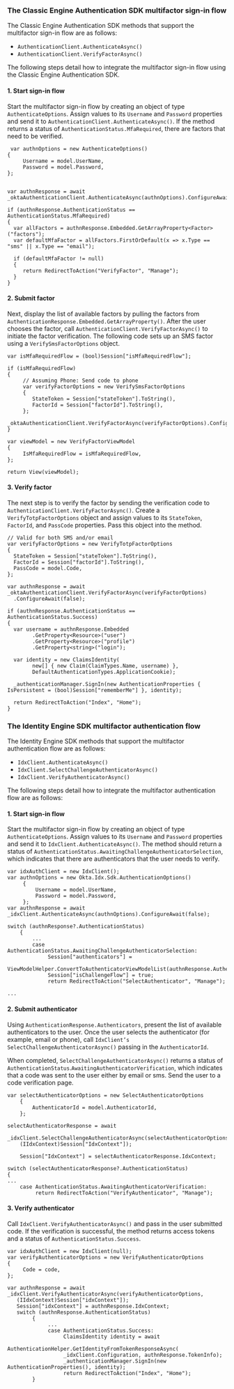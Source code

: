 ### The Classic Engine Authentication SDK multifactor sign-in flow

The Classic Engine Authentication SDK methods that support the multifactor sign-in flow are as follows:

* `AuthenticationClient.AuthenticateAsync()`
* `AuthenticationClient.VerifyFactorAsync()`

The following steps detail how to integrate the multifactor sign-in flow using the Classic Engine Authentication SDK.

#### 1. Start sign-in flow

Start the multifactor sign-in flow by creating an object of type `AuthenticateOptions`. Assign values to its `Username` and `Password` properties and send it to `AuthenticationClient.AuthenticateAsync()`. If the method returns a status of `AuthenticationStatus.MfaRequired`, there are factors that need to be verified.

```dotnet
 var authnOptions = new AuthenticateOptions()
{
     Username = model.UserName,
     Password = model.Password,
};


var authnResponse = await _oktaAuthenticationClient.AuthenticateAsync(authnOptions).ConfigureAwait(false);

if (authnResponse.AuthenticationStatus == AuthenticationStatus.MfaRequired)
{
  var allFactors = authnResponse.Embedded.GetArrayProperty<Factor>("factors");
  var defaultMfaFactor = allFactors.FirstOrDefault(x => x.Type == "sms" || x.Type == "email");

  if (defaultMfaFactor != null)
  {
     return RedirectToAction("VerifyFactor", "Manage");
  }
}
```

#### 2. Submit factor

Next, display the list of available factors by pulling the factors from `AuthenticationResponse.Embedded.GetArrayProperty()`. After the user chooses the factor, call `AuthenticationClient.VerifyFactorAsync()` to initiate the factor verification.  The following code sets up an SMS factor using a `VerifySmsFactorOptions` object.

```dotnet
var isMfaRequiredFlow = (bool)Session["isMfaRequiredFlow"];

if (isMfaRequiredFlow)
{
     // Assuming Phone: Send code to phone
     var verifyFactorOptions = new VerifySmsFactorOptions
     {
        StateToken = Session["stateToken"].ToString(),
        FactorId = Session["factorId"].ToString(),
     };
     _oktaAuthenticationClient.VerifyFactorAsync(verifyFactorOptions).ConfigureAwait(false);
}

var viewModel = new VerifyFactorViewModel
{
     IsMfaRequiredFlow = isMfaRequiredFlow,
};

return View(viewModel);
```

#### 3. Verify factor

The next step is to verify the factor by sending the verification code to `AuthenticationClient.VerifyFactorAsync()`. Create a `VerifyTotpFactorOptions` object and assign values to its `StateToken`, `FactorId`, and `PassCode` properties. Pass this object into the method.

```dotnet
// Valid for both SMS and/or email
var verifyFactorOptions = new VerifyTotpFactorOptions
{
  StateToken = Session["stateToken"].ToString(),
  FactorId = Session["factorId"].ToString(),
  PassCode = model.Code,
};

var authnResponse = await _oktaAuthenticationClient.VerifyFactorAsync(verifyFactorOptions)
  .ConfigureAwait(false);

if (authnResponse.AuthenticationStatus == AuthenticationStatus.Success)
{
  var username = authnResponse.Embedded
        .GetProperty<Resource>("user")
        .GetProperty<Resource>("profile")
        .GetProperty<string>("login");

  var identity = new ClaimsIdentity(
        new[] { new Claim(ClaimTypes.Name, username) },
        DefaultAuthenticationTypes.ApplicationCookie);

  _authenticationManager.SignIn(new AuthenticationProperties { IsPersistent = (bool)Session["rememberMe"] }, identity);

  return RedirectToAction("Index", "Home");
}
```

### The Identity Engine SDK multifactor authentication flow

The Identity Engine SDK methods that support the multifactor authentication flow are as follows:

* `IdxClient.AuthenticateAsync()`
* `IdxClient.SelectChallengeAuthenticatorAsync()`
* `IdxClient.VerifyAuthenticatorAsync()`

The following steps detail how to integrate the multifactor authentication flow are as follows:

#### 1. Start sign-in flow

Start the multifactor sign-in flow by creating an object of type `AuthenticateOptions`. Assign values to its `Username` and `Password` properties and send it to `IdxClient.AuthenticateAsync()`. The method should return a status of `AuthenticationStatus.AwaitingChallengeAuthenticatorSelection`, which indicates that there are authenticators that the user needs to verify.

```dotnet
var idxAuthClient = new IdxClient();
var authnOptions = new Okta.Idx.Sdk.AuthenticationOptions()
     {
         Username = model.UserName,
         Password = model.Password,
     };
var authnResponse = await _idxClient.AuthenticateAsync(authnOptions).ConfigureAwait(false);

switch (authnResponse?.AuthenticationStatus)
    {
        ...
        case AuthenticationStatus.AwaitingChallengeAuthenticatorSelection:
             Session["authenticators"] =
             ViewModelHelper.ConvertToAuthenticatorViewModelList(authnResponse.Authenticators);
             Session["isChallengeFlow"] = true;
             return RedirectToAction("SelectAuthenticator", "Manage");

...
```

#### 2. Submit authenticator

Using `AuthenticationResponse.Authenticators`, present the list of available authenticators to the user. Once the user selects the authenticator (for example, email or phone), call `IdxClient’s SelectChallengeAuthenticatorAsync()` passing in the `AuthenticatorId`.

When completed, `SelectChallengeAuthenticatorAsync()` returns a status of `AuthenticationStatus`.`AwaitingAuthenticatorVerification`, which indicates that a code was sent to the user either by email or sms. Send the user to a code verification page.

```dotnet
var selectAuthenticatorOptions = new SelectAuthenticatorOptions
    {
        AuthenticatorId = model.AuthenticatorId,
    };

selectAuthenticatorResponse = await
    _idxClient.SelectChallengeAuthenticatorAsync(selectAuthenticatorOptions,
    (IIdxContext)Session["IdxContext"]);

    Session["IdxContext"] = selectAuthenticatorResponse.IdxContext;

switch (selectAuthenticatorResponse?.AuthenticationStatus)
{
...
    case AuthenticationStatus.AwaitingAuthenticatorVerification:
         return RedirectToAction("VerifyAuthenticator", "Manage");
```

#### 3. Verify authenticator

Call `IdxClient.VerifyAuthenticatorAsync()` and pass in the user submitted code. If the verification is successful, the method returns access tokens and a status of `AuthenticationStatus.Success`.


```dotnet
var idxAuthClient = new IdxClient(null);
var verifyAuthenticatorOptions = new VerifyAuthenticatorOptions
{
     Code = code,
};

var authnResponse = await _idxClient.VerifyAuthenticatorAsync(verifyAuthenticatorOptions,
   (IIdxContext)Session["idxContext"]);
   Session["idxContext"] = authnResponse.IdxContext;
   switch (authnResponse.AuthenticationStatus)
        {
             ...
             case AuthenticationStatus.Success:
                  ClaimsIdentity identity = await
                  AuthenticationHelper.GetIdentityFromTokenResponseAsync(
                  _idxClient.Configuration, authnResponse.TokenInfo);
                  _authenticationManager.SignIn(new AuthenticationProperties(), identity);
                  return RedirectToAction("Index", "Home");
        }
```
